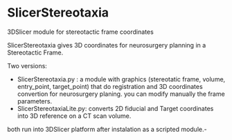 # SlicerStereotaxia
3DSlicer module for stereotactic frame coordinates


SlicerStereotaxia gives 3D coordinates for neurosurgery planning in a Stereotactic Frame.

Two versions:

- SlicerStereotaxia.py : a module with graphics (stereotatic frame, volume, entry_point, target_point) that do registration and 3D coordinates convertion for neurosurgery planing. you can modify manually the frame parameters.
- SlicerStereotaxiaLite.py: converts 2D fiducial and Target coordinates into 3D reference on a CT scan volume.
 
both run into 3DSlicer platform after instalation as a scripted module.-
